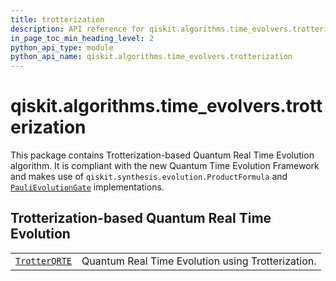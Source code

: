 ```yaml
---
title: trotterization
description: API reference for qiskit.algorithms.time_evolvers.trotterization
in_page_toc_min_heading_level: 2
python_api_type: module
python_api_name: qiskit.algorithms.time_evolvers.trotterization
---
```


<span id="qiskit-algorithms-time-evolvers-trotterization" />

# qiskit.algorithms.time\_evolvers.trotterization

This package contains Trotterization-based Quantum Real Time Evolution algorithm. It is compliant with the new Quantum Time Evolution Framework and makes use of `qiskit.synthesis.evolution.ProductFormula` and [`PauliEvolutionGate`](qiskit.circuit.library.PauliEvolutionGate "qiskit.circuit.library.PauliEvolutionGate") implementations.

## Trotterization-based Quantum Real Time Evolution

|                                                                                                                                          |                                                   |
| ---------------------------------------------------------------------------------------------------------------------------------------- | ------------------------------------------------- |
| [`TrotterQRTE`](qiskit.algorithms.time_evolvers.trotterization.TrotterQRTE "qiskit.algorithms.time_evolvers.trotterization.TrotterQRTE") | Quantum Real Time Evolution using Trotterization. |

